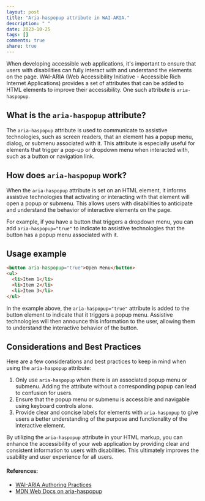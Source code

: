 ```yaml
---
layout: post
title: "Aria-haspopup attribute in WAI-ARIA."
description: " "
date: 2023-10-25
tags: []
comments: true
share: true
---
```


When developing accessible web applications, it's important to ensure that users with disabilities can fully interact with and understand the elements on the page. WAI-ARIA (Web Accessibility Initiative - Accessible Rich Internet Applications) provides a set of attributes that can be added to HTML elements to improve their accessibility. One such attribute is `aria-haspopup`.

## What is the `aria-haspopup` attribute?

The `aria-haspopup` attribute is used to communicate to assistive technologies, such as screen readers, that an element has a popup menu, dialog, or submenu associated with it. This attribute is especially useful for elements that trigger a pop-up or dropdown menu when interacted with, such as a button or navigation link.

## How does `aria-haspopup` work?

When the `aria-haspopup` attribute is set on an HTML element, it informs assistive technologies that activating or interacting with that element will open a popup or submenu. This allows users with disabilities to anticipate and understand the behavior of interactive elements on the page.

For example, if you have a button that triggers a dropdown menu, you can add `aria-haspopup="true"` to indicate to assistive technologies that the button has a popup menu associated with it.

## Usage example

```html
<button aria-haspopup="true">Open Menu</button>
<ul>
  <li>Item 1</li>
  <li>Item 2</li>
  <li>Item 3</li>
</ul>
```

In the example above, the `aria-haspopup="true"` attribute is added to the button element to indicate that it triggers a popup menu. Assistive technologies will then announce this information to the user, allowing them to understand the interactive behavior of the button.

## Considerations and Best Practices

Here are a few considerations and best practices to keep in mind when using the `aria-haspopup` attribute:

1. Only use `aria-haspopup` when there is an associated popup menu or submenu. Adding the attribute without a corresponding popup can lead to confusion for users.
2. Ensure that the popup menu or submenu is accessible and navigable using keyboard controls alone.
3. Provide clear and concise labels for elements with `aria-haspopup` to give users a better understanding of the purpose and functionality of the interactive element.

By utilizing the `aria-haspopup` attribute in your HTML markup, you can enhance the accessibility of your web application by providing clear and consistent information to users with disabilities. This ultimately improves the usability and user experience for all users.

#### References:
- [WAI-ARIA Authoring Practices](https://www.w3.org/TR/wai-aria-practices-1.1/)
- [MDN Web Docs on aria-haspopup](https://developer.mozilla.org/en-US/docs/Web/Accessibility/ARIA/ARIA_Techniques/Using_the_aria-haspopup_attribute)